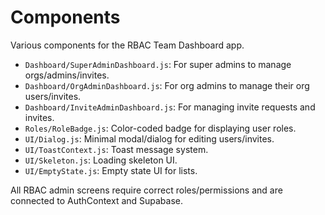 # Components

Various components for the RBAC Team Dashboard app.

- `Dashboard/SuperAdminDashboard.js`: For super admins to manage orgs/admins/invites.
- `Dashboard/OrgAdminDashboard.js`: For org admins to manage their org users/invites.
- `Dashboard/InviteAdminDashboard.js`: For managing invite requests and invites.
- `Roles/RoleBadge.js`: Color-coded badge for displaying user roles.
- `UI/Dialog.js`: Minimal modal/dialog for editing users/invites.
- `UI/ToastContext.js`: Toast message system.
- `UI/Skeleton.js`: Loading skeleton UI.
- `UI/EmptyState.js`: Empty state UI for lists.

All RBAC admin screens require correct roles/permissions and are connected to AuthContext and Supabase.

